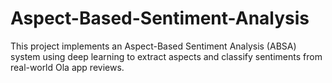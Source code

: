 # Aspect-Based-Sentiment-Analysis
This project implements an Aspect-Based Sentiment Analysis (ABSA) system using deep learning to extract aspects and classify sentiments from real-world Ola app reviews.
